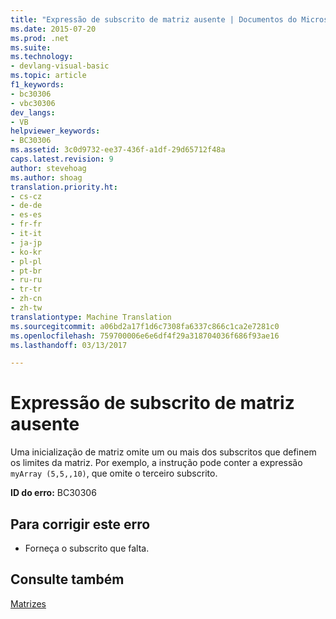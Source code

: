 ```yaml
---
title: "Expressão de subscrito de matriz ausente | Documentos do Microsoft"
ms.date: 2015-07-20
ms.prod: .net
ms.suite: 
ms.technology:
- devlang-visual-basic
ms.topic: article
f1_keywords:
- bc30306
- vbc30306
dev_langs:
- VB
helpviewer_keywords:
- BC30306
ms.assetid: 3c0d9732-ee37-436f-a1df-29d65712f48a
caps.latest.revision: 9
author: stevehoag
ms.author: shoag
translation.priority.ht:
- cs-cz
- de-de
- es-es
- fr-fr
- it-it
- ja-jp
- ko-kr
- pl-pl
- pt-br
- ru-ru
- tr-tr
- zh-cn
- zh-tw
translationtype: Machine Translation
ms.sourcegitcommit: a06bd2a17f1d6c7308fa6337c866c1ca2e7281c0
ms.openlocfilehash: 759700006e6e6df4f29a318704036f686f93ae16
ms.lasthandoff: 03/13/2017

---
```

# <a name="array-subscript-expression-missing"></a>Expressão de subscrito de matriz ausente
Uma inicialização de matriz omite um ou mais dos subscritos que definem os limites da matriz. Por exemplo, a instrução pode conter a expressão `myArray (5,5,,10)`, que omite o terceiro subscrito.  
  
 **ID do erro:** BC30306  
  
## <a name="to-correct-this-error"></a>Para corrigir este erro  
  
-   Forneça o subscrito que falta.  
  
## <a name="see-also"></a>Consulte também  
 [Matrizes](../../../visual-basic/programming-guide/language-features/arrays/index.md)
